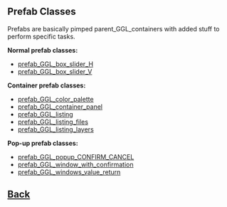 ## Prefab Classes

Prefabs are basically pimped parent_GGL_containers with added stuff to perform specific tasks.

**Normal prefab classes:**

- [prefab_GGL_box_slider_H](https://github.com/Ced30/GML-GUI-Library-GGL-Documentation/blob/main/API/GGL_prefabs/prefab_GGL_box_slider_H.md)
- [prefab_GGL_box_slider_V](https://github.com/Ced30/GML-GUI-Library-GGL-Documentation/blob/main/API/GGL_prefabs/prefab_GGL_box_slider_V.md)


**Container prefab classes:** 

- [prefab_GGL_color_palette](https://github.com/Ced30/GML-GUI-Library-GGL-Documentation/blob/main/API/GGL_prefabs/prefab_GGL_color_palette.md)
- [prefab_GGL_container_panel](https://github.com/Ced30/GML-GUI-Library-GGL-Documentation/blob/main/API/GGL_prefabs/prefab_GGL_container_panel.md)
- [prefab_GGL_listing](https://github.com/Ced30/GML-GUI-Library-GGL-Documentation/blob/main/API/GGL_prefabs/prefab_GGL_listing.md)
- [prefab_GGL_listing_files](https://github.com/Ced30/GML-GUI-Library-GGL-Documentation/blob/main/API/GGL_prefabs/prefab_GGL_listing_files.md) 
- [prefab_GGL_listing_layers](https://github.com/Ced30/GML-GUI-Library-GGL-Documentation/blob/main/API/GGL_prefabs/prefab_GGL_listing_layers.md)

**Pop-up prefab classes:**

- [prefab_GGL_popup_CONFIRM_CANCEL](https://github.com/Ced30/GML-GUI-Library-GGL-Documentation/blob/main/API/GGL_prefabs/prefab_GGL_popup_CONFIRM_CANCEL.md)
- [prefab_GGL_window_with_confirmation](https://github.com/Ced30/GML-GUI-Library-GGL-Documentation/blob/main/API/GGL_prefabs/prefab_GGL_window_with_confirmation.md)
- [prefab_GGL_windows_value_return](https://github.com/Ced30/GML-GUI-Library-GGL-Documentation/blob/main/API/GGL_prefabs/prefab_GGL_windows_value_return.md)


## [Back](https://github.com/Ced30/GML-GUI-Library-GGL-Documentation/blob/main/README.md)
